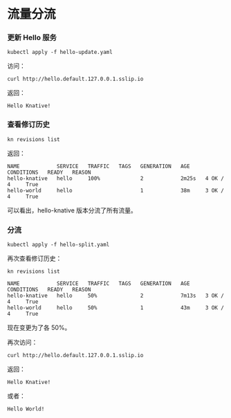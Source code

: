# 流量分流

### 更新 Hello 服务
```shell
kubectl apply -f hello-update.yaml
```

访问：
```shell
curl http://hello.default.127.0.0.1.sslip.io
```

返回：
```shell
Hello Knative!
```

### 查看修订历史

```shell
kn revisions list
```

返回：

```shell
NAME            SERVICE   TRAFFIC   TAGS   GENERATION   AGE     CONDITIONS   READY   REASON
hello-knative   hello     100%             2            2m25s   4 OK / 4     True
hello-world     hello                      1            38m     3 OK / 4     True
```

可以看出，hello-knative 版本分流了所有流量。

### 分流

```shell
kubectl apply -f hello-split.yaml
```

再次查看修订历史：

```shell
kn revisions list
```

```shell
NAME            SERVICE   TRAFFIC   TAGS   GENERATION   AGE     CONDITIONS   READY   REASON
hello-knative   hello     50%              2            7m13s   3 OK / 4     True
hello-world     hello     50%              1            43m     3 OK / 4     True
```

现在变更为了各 50%。

再次访问：
```shell
curl http://hello.default.127.0.0.1.sslip.io
```

返回：

```shell
Hello Knative!
```

或者：

```shell
Hello World!
```
